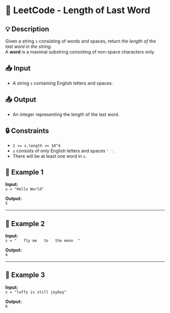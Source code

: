 # 📝 LeetCode - Length of Last Word

## 💡 Description
Given a string `s` consisting of words and spaces, return *the length of the last word in the string*.  
A **word** is a maximal substring consisting of non-space characters only.

## 📥 Input
- A string `s` containing English letters and spaces.

## 📤 Output
- An integer representing the length of the last word.

## 🔒 Constraints
- `1 <= s.length <= 10^4`
- `s` consists of only English letters and spaces `' '`.
- There will be at least one word in `s`.

## 🧩 Example 1
**Input:**  
`s = "Hello World"`

**Output:**  
`5`

---

## 🧩 Example 2
**Input:**  
`s = "   fly me   to   the moon  "`

**Output:**  
`4`

---

## 🧩 Example 3
**Input:**  
`s = "luffy is still joyboy"`

**Output:**  
`6`
